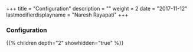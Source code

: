 +++
title = "Configuration"
description = ""
weight = 2
date = "2017-11-12"
lastmodifierdisplayname = "Naresh Rayapati"
+++

### Configuration

{{% children depth="2" showhidden="true" %}}
